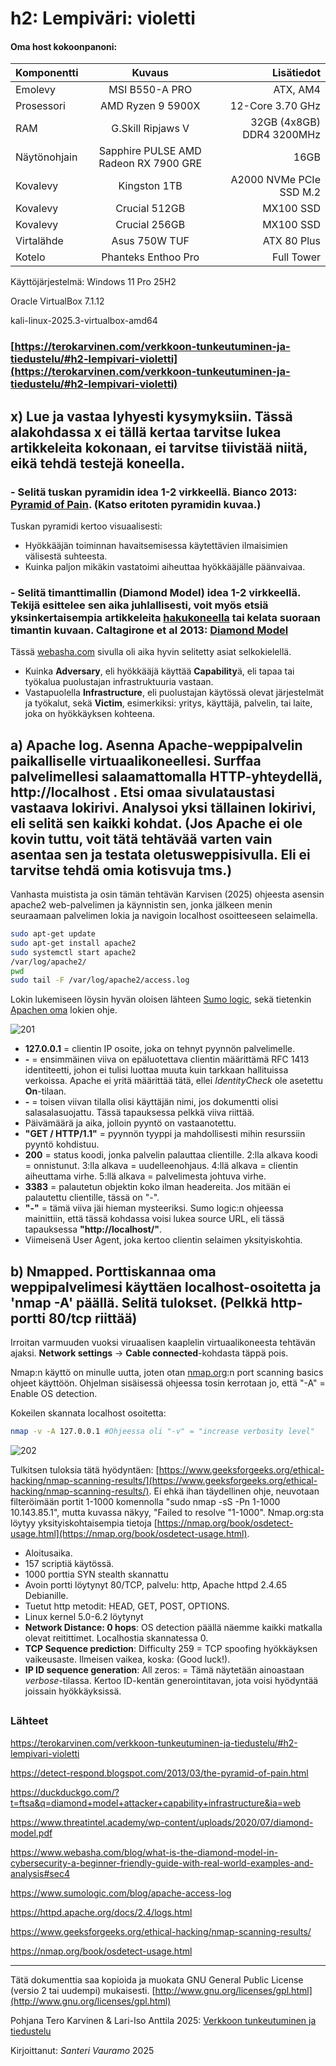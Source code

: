 # h2: Lempiväri: violetti

#### Oma host kokoonpanoni:

| Komponentti | Kuvaus | Lisätiedot |
| :---        |    :----:   |          ---: |
| Emolevy | MSI B550-A PRO | ATX, AM4 |
| Prosessori   | AMD Ryzen 9 5900X | 12-Core 3.70 GHz |
| RAM   | G.Skill  Ripjaws V |  32GB (4x8GB) DDR4 3200MHz  |
| Näytönohjain   | Sapphire PULSE AMD Radeon RX 7900 GRE        | 16GB     |
| Kovalevy   | Kingston 1TB        | A2000 NVMe PCIe SSD M.2      |
| Kovalevy   | Crucial 512GB        | MX100 SSD     |
| Kovalevy   | Crucial 256GB        | MX100 SSD     |
| Virtalähde   | Asus 750W TUF       | ATX 80 Plus      |
| Kotelo   | Phanteks Enthoo Pro       |  Full Tower      |

Käyttöjärjestelmä: Windows 11 Pro 25H2

Oracle VirtualBox 7.1.12

kali-linux-2025.3-virtualbox-amd64

### [https://terokarvinen.com/verkkoon-tunkeutuminen-ja-tiedustelu/#h2-lempivari-violetti](https://terokarvinen.com/verkkoon-tunkeutuminen-ja-tiedustelu/#h2-lempivari-violetti)

## x) Lue ja vastaa lyhyesti kysymyksiin. Tässä alakohdassa x ei tällä kertaa tarvitse lukea artikkeleita kokonaan, ei tarvitse tiivistää niitä, eikä tehdä testejä koneella.

### - Selitä tuskan pyramidin idea 1-2 virkkeellä. Bianco 2013: [Pyramid of Pain](https://detect-respond.blogspot.com/2013/03/the-pyramid-of-pain.html). (Katso eritoten pyramidin kuvaa.)

Tuskan pyramidi kertoo visuaalisesti:

- Hyökkääjän toiminnan havaitsemisessa käytettävien ilmaisimien välisestä suhteesta.
- Kuinka paljon mikäkin vastatoimi aiheuttaa hyökkääjälle päänvaivaa.

### - Selitä timanttimallin (Diamond Model) idea 1-2 virkkeellä. Tekijä esittelee sen aika juhlallisesti, voit myös etsiä yksinkertaisempia artikkeleita [hakukoneella](https://duckduckgo.com/?t=ftsa&q=diamond+model+attacker+capability+infrastructure&ia=web) tai kelata suoraan timantin kuvaan. Caltagirone et al 2013: [Diamond Model](https://www.threatintel.academy/wp-content/uploads/2020/07/diamond-model.pdf)

Tässä [webasha.com](https://www.webasha.com/blog/what-is-the-diamond-model-in-cybersecurity-a-beginner-friendly-guide-with-real-world-examples-and-analysis#sec4) sivulla oli aika hyvin selitetty asiat selkokielellä.

- Kuinka **Adversary**, eli hyökkääjä käyttää **Capability**ä, eli tapaa tai työkalua puolustajan infrastruktuuria vastaan.
- Vastapuolella **Infrastructure**, eli puolustajan käytössä olevat järjestelmät ja työkalut, sekä **Victim**, esimerkiksi: yritys, käyttäjä, palvelin, tai laite, joka on hyökkäyksen kohteena.

## a) Apache log. Asenna Apache-weppipalvelin paikalliselle virtuaalikoneellesi. Surffaa palvelimellesi salaamattomalla HTTP-yhteydellä, http://localhost . Etsi omaa sivulataustasi vastaava lokirivi. Analysoi yksi tällainen lokirivi, eli selitä sen kaikki kohdat. (Jos Apache ei ole kovin tuttu, voit tätä tehtävää varten vain asentaa sen ja testata oletusweppisivulla. Eli ei tarvitse tehdä omia kotisvuja tms.)

Vanhasta muistista ja osin tämän tehtävän Karvisen (2025) ohjeesta asensin apache2 web-palvelimen ja käynnistin sen, jonka jälkeen menin seuraamaan palvelimen lokia ja navigoin localhost osoitteeseen selaimella.

```bash
sudo apt-get update
sudo apt-get install apache2
sudo systemctl start apache2
/var/log/apache2/
pwd
sudo tail -F /var/log/apache2/access.log
```
Lokin lukemiseen löysin hyvän oloisen lähteen [Sumo logic](https://www.sumologic.com/blog/apache-access-log), sekä tietenkin [Apachen oma](https://httpd.apache.org/docs/2.4/logs.html) lokien ohje.

![201](/kuvat/201.png)

- **127.0.0.1** = clientin IP osoite, joka on tehnyt pyynnön palvelimelle.
- **-** = ensimmäinen viiva on epäluotettava clientin määrittämä RFC 1413 identiteetti, johon ei tulisi luottaa muuta kuin tarkkaan hallituissa verkoissa. Apache ei yritä määrittää tätä, ellei *IdentityCheck* ole asetettu **On**-tilaan.
- **-** = toisen viivan tilalla olisi käyttäjän nimi, jos dokumentti olisi salasalasuojattu. Tässä tapauksessa pelkkä viiva riittää.
- Päivämäärä ja aika, jolloin pyyntö on vastaanotettu.
- **"GET / HTTP/1.1"** = pyynnön tyyppi ja mahdollisesti mihin resurssiin pyyntö kohdistuu.
- **200** = status koodi, jonka palvelin palauttaa clientille. 2:lla alkava koodi = onnistunut. 3:lla alkava = uudelleenohjaus. 4:llä alkava = clientin aiheuttama virhe. 5:llä alkava = palvelimesta johtuva virhe.
- **3383** = palautetun objektin koko ilman headereita. Jos mitään ei palautettu clientille, tässä on "-".
- **"-"** = tämä viiva jäi hieman mysteeriksi. Sumo logic:n ohjeessa mainittiin, että tässä kohdassa voisi lukea source URL, eli tässä tapauksessa **"http://localhost/"**.
- Viimeisenä User Agent, joka kertoo clientin selaimen yksityiskohtia. 

## b) Nmapped. Porttiskannaa oma weppipalvelimesi käyttäen localhost-osoitetta ja 'nmap -A' päällä. Selitä tulokset. (Pelkkä http-portti 80/tcp riittää)

Irroitan varmuuden vuoksi viruaalisen kaaplelin virtuaalikoneesta tehtävän ajaksi. **Network settings** -> **Cable connected**-kohdasta täppä pois.

Nmap:n käyttö on minulle uutta, joten otan [nmap.org](https://nmap.org/book/man-port-scanning-basics.html):n port scanning basics ohjeet käyttöön. Ohjelman sisäisessä ohjeessa tosin kerrotaan jo, että "-A" = Enable OS detection.

Kokeilen skannata localhost osoitetta:
```bash
nmap -v -A 127.0.0.1 #Ohjeessa oli "-v" = "increase verbosity level"
```

![202](/kuvat/202.png)

Tulkitsen tuloksia tätä hyödyntäen: [https://www.geeksforgeeks.org/ethical-hacking/nmap-scanning-results/](https://www.geeksforgeeks.org/ethical-hacking/nmap-scanning-results/). Ei ehkä ihan täydellinen ohje, neuvotaan filteröimään portit 1-1000 komennolla "sudo nmap -sS -Pn 1-1000 10.143.85.1", mutta kuvassa näkyy, "Failed to resolve "1-1000". Nmap.org:sta löytyy yksityiskohtaisempia tietoja [https://nmap.org/book/osdetect-usage.html](https://nmap.org/book/osdetect-usage.html).

- Aloitusaika.
- 157 scriptiä käytössä.
- 1000 porttia SYN stealth skannattu
- Avoin portti löytynyt 80/TCP, palvelu: http, Apache httpd 2.4.65 Debianille.
- Tuetut http metodit: HEAD, GET, POST, OPTIONS.
- Linux kernel 5.0-6.2 löytynyt
- **Network Distance: 0 hops**: OS detection päällä näemme kaikki matkalla olevat reitittimet. Localhostia skannatessa 0.
- **TCP Sequence prediction**: Difficulty 259 = TCP spoofing hyökkäyksen vaikeusaste. Ilmeisen vaikea, koska: (Good luck!).
- **IP ID sequence generation**: All zeros: = Tämä näytetään ainoastaan *verbose*-tilassa. Kertoo ID-kentän generointitavan, jota voisi hyödyntää joissain hyökkäyksissä.

##


##




##


### Lähteet

https://terokarvinen.com/verkkoon-tunkeutuminen-ja-tiedustelu/#h2-lempivari-violetti

https://detect-respond.blogspot.com/2013/03/the-pyramid-of-pain.html

https://duckduckgo.com/?t=ftsa&q=diamond+model+attacker+capability+infrastructure&ia=web

https://www.threatintel.academy/wp-content/uploads/2020/07/diamond-model.pdf

https://www.webasha.com/blog/what-is-the-diamond-model-in-cybersecurity-a-beginner-friendly-guide-with-real-world-examples-and-analysis#sec4

https://www.sumologic.com/blog/apache-access-log

https://httpd.apache.org/docs/2.4/logs.html

https://www.geeksforgeeks.org/ethical-hacking/nmap-scanning-results/

https://nmap.org/book/osdetect-usage.html

---

Tätä dokumenttia saa kopioida ja muokata GNU General Public License (versio 2 tai uudempi) mukaisesti. [http://www.gnu.org/licenses/gpl.html](http://www.gnu.org/licenses/gpl.html)

Pohjana Tero Karvinen & Lari-Iso Anttila 2025: [Verkkoon tunkeutuminen ja tiedustelu](https://terokarvinen.com/verkkoon-tunkeutuminen-ja-tiedustelu/)

Kirjoittanut: <em>Santeri Vauramo</em> 2025
